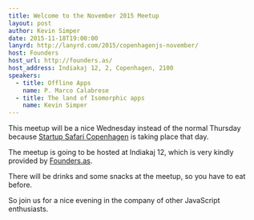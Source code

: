 ```yaml
---
title: Welcome to the November 2015 Meetup
layout: post
author: Kevin Simper
date: 2015-11-18T19:00:00
lanyrd: http://lanyrd.com/2015/copenhagenjs-november/
host: Founders
host_url: http://founders.as/
host_address: Indiakaj 12, 2, Copenhagen, 2100
speakers:
  - title: Offline Apps
    name: P. Marco Calabrese
  - title: The land of Isomorphic apps
    name: Kevin Simper
---
```


This meetup will be a nice Wednesday instead of the normal Thursday because [Startup Safari Copenhagen](http://copenhagen.startupsafary.com/) is taking place that day.

The meetup is going to be hosted at Indiakaj 12, which is very kindly provided by [Founders.as](http://founders.as/).

There will be drinks and some snacks at the meetup, so you have to eat before.

So join us for a nice evening in the company of other JavaScript enthusiasts.
